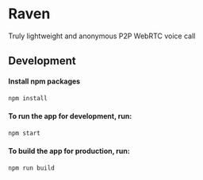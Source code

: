 # Raven

Truly lightweight and anonymous P2P WebRTC voice call

## Development

#### Install npm packages

```bash
npm install
```

#### To run the app for development, run:

```bash
npm start
```

#### To build the app for production, run:

```bash
npm run build
```

